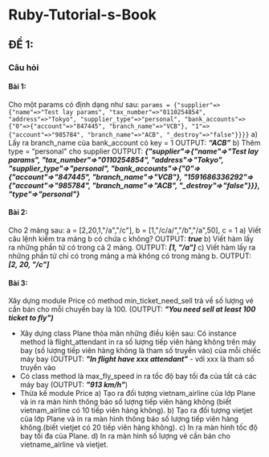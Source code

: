 # Ruby-Tutorial-s-Book
## ĐỀ 1: 
### Câu hỏi
#### Bài 1:
Cho một params có định dạng như sau:
`params = {"supplier"=>{"name"=>"Test lay params", "tax_number"=>"0110254854", "address"=>"Tokyo", "supplier_type"=>"personal", "bank_accounts"=>{"0"=>{"account"=>"847445", "branch_name"=>"VCB"}, "1"=>{"account"=>"985784", "branch_name"=>"ACB", "_destroy"=>"false"}}}}`
a) Lấy ra branch_name của bank_account có key = 1 
OUTPUT: 
***“ACB”***
b) Thêm type = “personal" cho supplier
OUTPUT:
 ***{"supplier"=>{"name"=>"Test lay params", "tax_number"=>"0110254854", "address"=>"Tokyo", "supplier_type"=>"personal", "bank_accounts"=>{"0"=>{"account"=>"847445", "branch_name"=>"VCB"}, "1591686336292"=>{"account"=>"985784", "branch_name"=>"ACB", "_destroy"=>"false"}}}, "type"=>"personal"}***
#### Bài 2:
Cho 2 mảng sau: a =  [2,20,1,"/a","/c"], b = [1,"/c/a/","/b","/a",50], c = 1
a) Viết câu lệnh kiểm tra mảng b có chứa c không?
OUTPUT: 
***true***
b) Viết hàm lấy ra những phần tử có trong cả 2 mảng.
OUTPUT: 
***[1, "/a"]***
c) Viết hàm lấy ra những phần tử chỉ có trong mảng a mà không có trong mảng b.
OUTPUT: 
***[2, 20, "/c"]***
#### Bài 3:
Xây dựng module Price có method min_ticket_need_sell trả về số lượng vé cần bán cho mỗi chuyến bay là 100. 
(OUTPUT: ***"You need sell at least 100 ticket to fly")***
- Xây dựng class Plane thỏa mãn những điều kiện sau:
Có instance method là flight_attendant in ra số lượng tiếp viên hàng không trên máy bay (số lượng tiếp viên hàng không  là tham số truyền vào) của mỗi chiếc máy bay
(OUTPUT: ***"In flight have xxx attendant"*** - với xxx là tham số truyền vào
- Có class method là max_fly_speed in ra tốc độ bay tối đa của tất cả các máy bay
(OUTPUT: ***"913 km/h"***)
- Thừa kế module Price
a) Tạo ra đối tượng vietnam_airline của lớp Plane và in ra màn hình thông báo số lượng tiếp viên hàng không (biết vietnam_airline có 10 tiếp viên hàng không).
b) Tạo ra đối tượng vietjet của lớp Plane và in ra màn hình thông báo số lượng tiếp viên hàng không.(biết vietjet có 20 tiếp viên hàng không).
c) In ra màn hình tốc độ bay tối đa của Plane.
d) In ra màn hình số lượng vé cần bán cho vietname_airline và vietjet.
